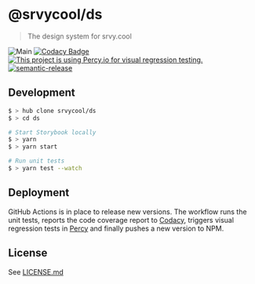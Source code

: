 # @srvycool/ds
> The design system for srvy.cool

![Main](https://github.com/srvycool/ds/workflows/Main/badge.svg)
[![Codacy Badge](https://app.codacy.com/project/badge/Grade/770880928e1d407b906818b7c84a1931)](https://www.codacy.com/gh/srvycool/ds?utm_source=github.com&amp;utm_medium=referral&amp;utm_content=srvycool/ds&amp;utm_campaign=Badge_Grade)
[![This project is using Percy.io for visual regression testing.](https://percy.io/static/images/percy-badge.svg)](https://percy.io/srvycool/ds) 
[![semantic-release](https://img.shields.io/badge/%20%20%F0%9F%93%A6%F0%9F%9A%80-semantic--release-e10079.svg)](https://github.com/semantic-release/semantic-release)

## Development

```sh
$ > hub clone srvycool/ds
$ > cd ds

# Start Storybook locally
$ > yarn
$ > yarn start

# Run unit tests
$ > yarn test --watch
```

## Deployment

GitHub Actions is in place to release new versions. The workflow runs the unit tests, reports the code coverage report to [Codacy](https://www.codacy.com/), triggers visual regression tests in [Percy](https://percy.io) and finally pushes a new version to NPM.

## License

See [LICENSE.md](LICENSE.md)